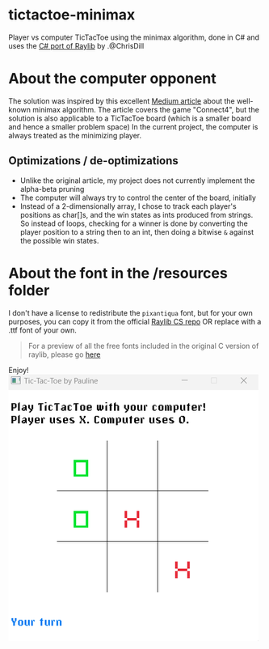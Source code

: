 # tictactoe-minimax
Player vs computer TicTacToe using the minimax algorithm, done in C# and uses the [C# port of Raylib](https://github.com/ChrisDill/Raylib-cs) by .@ChrisDill
# About the computer opponent
The solution was inspired by this excellent [Medium article](https://medium.com/analytics-vidhya/artificial-intelligence-at-play-connect-four-minimax-algorithm-explained-3b5fc32e4a4f)
about the well-known minimax algorithm. The article covers the game "Connect4", but the solution is also
applicable to a TicTacToe board (which is a smaller board and hence a smaller problem space)
In the current project, the computer is always treated as the minimizing player.
## Optimizations / de-optimizations
- Unlike the original article, my project does not currently implement the alpha-beta pruning
- The computer will always try to control the center of the board, initially
- Instead of a 2-dimensionally array, I chose to track each player's positions as char[]s, and the win states as ints produced from strings.
So instead of loops, checking for a winner is done by converting the player position to a string then to an int, then doing a bitwise `&` against the possible win states.

# About the font in the /resources folder
I don't have a license to redistribute the `pixantiqua` font, but for your own purposes, you can copy it from the 
official [Raylib CS repo](https://github.com/ChrisDill/Raylib-cs/tree/master/Examples/resources/fonts)
OR
replace with a .ttf font of your own.
> For a preview of all the free fonts included in the original C version of raylib, please go [here](https://www.raylib.com/examples/text/loader.html?name=text_raylib_fonts)

Enjoy!
![Preview of the game window](resources/tictactoe.png)